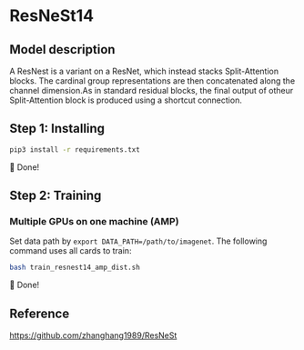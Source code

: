 # ResNeSt14

## Model description
A ResNest is a variant on a ResNet, which instead stacks Split-Attention blocks. The cardinal group representations are then concatenated along the channel dimension.As in standard residual blocks, the final output  of otheur Split-Attention block is produced using a shortcut connection.

## Step 1: Installing
```bash
pip3 install -r requirements.txt
```
:beers: Done!

## Step 2: Training
### Multiple GPUs on one machine (AMP)
Set data path by `export DATA_PATH=/path/to/imagenet`. The following command uses all cards to train:

```bash
bash train_resnest14_amp_dist.sh
```

:beers: Done!


## Reference
https://github.com/zhanghang1989/ResNeSt
